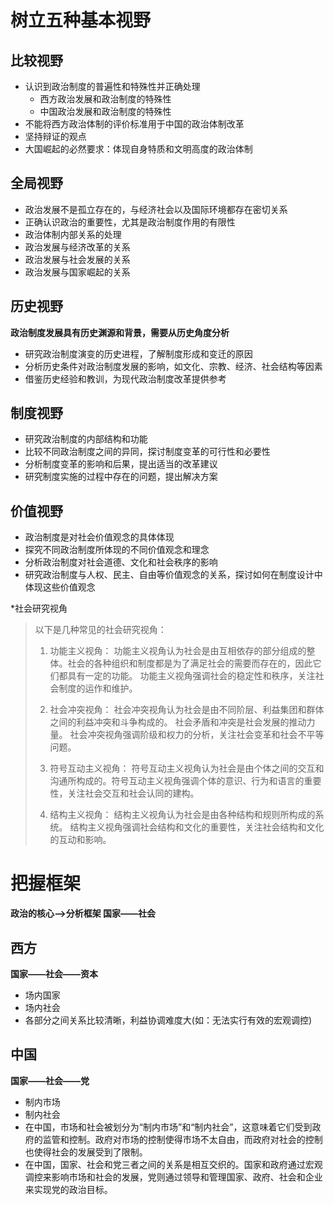 # 树立五种基本视野
## 比较视野
- 认识到政治制度的普遍性和特殊性并正确处理
	- 西方政治发展和政治制度的特殊性
	- 中国政治发展和政治制度的特殊性
- 不能将西方政治体制的评价标准用于中国的政治体制改革
- 坚持辩证的观点
- 大国崛起的必然要求：体现自身特质和文明高度的政治体制
## 全局视野
- 政治发展不是孤立存在的，与经济社会以及国际环境都存在密切关系
- 正确认识政治的重要性，尤其是政治制度作用的有限性
- 政治体制内部关系的处理
- 政治发展与经济改革的关系
- 政治发展与社会发展的关系
- 政治发展与国家崛起的关系
## 历史视野
**政治制度发展具有历史渊源和背景，需要从历史角度分析**

-   研究政治制度演变的历史进程，了解制度形成和变迁的原因
-   分析历史条件对政治制度发展的影响，如文化、宗教、经济、社会结构等因素
-   借鉴历史经验和教训，为现代政治制度改革提供参考

## 制度视野

-   研究政治制度的内部结构和功能
-   比较不同政治制度之间的异同，探讨制度变革的可行性和必要性
-   分析制度变革的影响和后果，提出适当的改革建议
-   研究制度实施的过程中存在的问题，提出解决方案

## 价值视野

-   政治制度是对社会价值观念的具体体现
-   探究不同政治制度所体现的不同价值观念和理念
-   分析政治制度对社会道德、文化和社会秩序的影响
-   研究政治制度与人权、民主、自由等价值观念的关系，探讨如何在制度设计中体现这些价值观念

*社会研究视角
>以下是几种常见的社会研究视角：
>
>1.  功能主义视角： 功能主义视角认为社会是由互相依存的部分组成的整体。社会的各种组织和制度都是为了满足社会的需要而存在的，因此它们都具有一定的功能。 功能主义视角强调社会的稳定性和秩序，关注社会制度的运作和维护。
>    
>2.  社会冲突视角： 社会冲突视角认为社会是由不同阶层、利益集团和群体之间的利益冲突和斗争构成的。 社会矛盾和冲突是社会发展的推动力量。 社会冲突视角强调阶级和权力的分析，关注社会变革和社会不平等问题。
>    
>3.  符号互动主义视角： 符号互动主义视角认为社会是由个体之间的交互和沟通所构成的。符号互动主义视角强调个体的意识、行为和语言的重要性，关注社会交互和社会认同的建构。
>    
>4.  结构主义视角： 结构主义视角认为社会是由各种结构和规则所构成的系统。 结构主义视角强调社会结构和文化的重要性，关注社会结构和文化的互动和影响。

# 把握框架
**政治的核心-->分析框架   国家——社会**
## 西方
**国家——社会——资本**
- 场内国家
- 场内社会
- 各部分之间关系比较清晰，利益协调难度大(如：无法实行有效的宏观调控)
## 中国
**国家——社会——党**
- 制内市场
- 制内社会
- 在中国，市场和社会被划分为“制内市场”和“制内社会”，这意味着它们受到政府的监管和控制。政府对市场的控制使得市场不太自由，而政府对社会的控制也使得社会的发展受到了限制。
- 在中国，国家、社会和党三者之间的关系是相互交织的。国家和政府通过宏观调控来影响市场和社会的发展，党则通过领导和管理国家、政府、社会和企业来实现党的政治目标。
